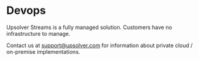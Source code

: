 # Devops

Upsolver Streams is a fully managed solution. Customers have no infrastructure to manage.

Contact us at [support@upsolver.com](mailto://support@upsolver.com) for information about private cloud / on-premise implementations.
